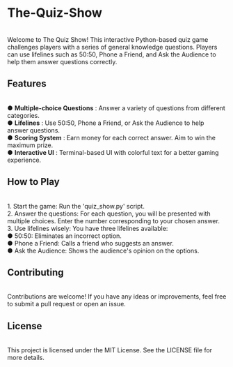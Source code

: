 # The-Quiz-Show
<br>
Welcome to The Quiz Show! This interactive Python-based quiz game challenges players with a series of general knowledge questions. Players can use lifelines such as 50:50, Phone a Friend, and Ask the Audience to help them answer questions correctly.
<br>
<h2>Features</h2>
<br>
● <b>Multiple-choice Questions</b> : Answer a variety of questions from different categories.
<br>
● <b>Lifelines</b> : Use 50:50, Phone a Friend, or Ask the Audience to help answer questions.
<br>
● <b>Scoring System</b> : Earn money for each correct answer. Aim to win the maximum prize.
<br>
● <b>Interactive UI</b> : Terminal-based UI with colorful text for a better gaming experience.
<br>
<h2>How to Play</h2>
<br>
1. Start the game: Run the 'quiz_show.py' script.
<br>
2. Answer the questions: For each question, you will be presented with multiple choices. Enter the number corresponding to your chosen answer.
<br>
3. Use lifelines wisely: You have three lifelines available:
<br>
   ●  50:50: Eliminates an incorrect option.
   <br>
   ●  Phone a Friend: Calls a friend who suggests an answer.
   <br>
   ●  Ask the Audience: Shows the audience's opinion on the options.
<br>
<h2>Contributing</h2>
<br>
Contributions are welcome! If you have any ideas or improvements, feel free to submit a pull request or open an issue.
<br>
<h2>License</h2>
<br>
This project is licensed under the MIT License. See the LICENSE file for more details.
